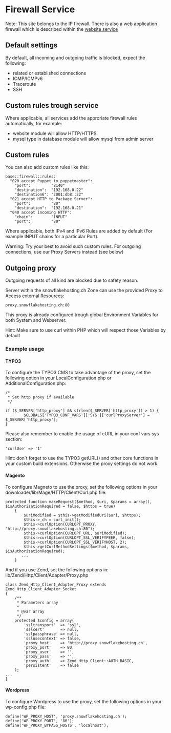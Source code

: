# Firewall Service

Note: This site belongs to the IP firewall. There is also a web application firewall which is described within the [website service](/services/website.md#Web_Application_Firewall)


## Default settings

By default, all incoming and outgoing traffic is blocked, expect the following:

 * related or established connections
 * ICMP/ICMPv6
 * Traceroute
 * SSH


## Custom rules trough service

Where applicable, all services add the approriate firewall rules automatically, for example:

 * website module will allow HTTP/HTTPS
 * mysql type in database module will allow mysql from admin server


## Custom rules

You can also add custom rules like this:

```
base::firewall::rules:
  "020 accept Puppet to puppetmaster":
    "port":         "8140"
    "destination":  "192.168.0.22"
    "destination6": "2001:db8::22"
  "021 accept HTTP to Package Server":
    "port":         "80"
    "destination":  "192.168.0.21"
  "040 accept incoming HTTP":
    "chain":        "INPUT"
    "port":         "80"
```

Where applicable, both IPv4 and IPv6 Rules are added by default (For example INPUT chains for a particular Port).

Warning: Try your best to avoid such custom rules. For outgoing connections, use our Proxy Servers instead (see below)


## Outgoing proxy

Outgoing requests of all kind are blocked due to safety reason.

Server within the snowflakehosting.ch Zone can use the provided Proxy to Access external Resources:

```
proxy.snowflakehosting.ch:80
```

This proxy is already configured trough global Environment Variables for both System and Webserver.

Hint: Make sure to use curl within PHP which will respect those Variables by default


### Example usage

#### TYPO3

To configure the TYPO3 CMS to take advantage of the proxy, set the following option in your LocalConfiguration.php or AdditionalConfiguration.php:

```
/*
 * Set http proxy if available 
 */

if ($_SERVER['http_proxy'] && strlen($_SERVER['http_proxy']) > 1) {
        $GLOBALS['TYPO3_CONF_VARS']['SYS']['curlProxyServer'] = $_SERVER['http_proxy'];
}

```

Please also remember to enable the usage of cURL in your conf vars sys section:
```
'curlUse' => '1'
```

Hint: don`t forget to use the TYPO3 getURL() and other core functions in your custom build extensions. Otherwise the proxy settings do not work.

#### Magento

To configure Magneto to use the proxy, set the following options in your downloader/lib/Mage/HTTP/Client/Curl.php file:

```
protected function makeRequest($method, $uri, $params = array(), $isAuthorizationRequired = false, $https = true)
    {
        $uriModified = $this->getModifiedUri($uri, $https);
        $this->_ch = curl_init();
        $this->curlOption(CURLOPT_PROXY, "http://proxy.snowflakehosting.ch:80");
        $this->curlOption(CURLOPT_URL, $uriModified);
        $this->curlOption(CURLOPT_SSL_VERIFYPEER, false);
        $this->curlOption(CURLOPT_SSL_VERIFYHOST, 2);
        $this->getCurlMethodSettings($method, $params, $isAuthorizationRequired); 
       ...
	}
```

And if you use Zend, set the following options in: lib/Zend/Http/Client/Adapter/Proxy.php 
```
class Zend_Http_Client_Adapter_Proxy extends Zend_Http_Client_Adapter_Socket
{
    /**
     * Parameters array
     *
     * @var array
     */
    protected $config = array(
        'ssltransport'  => 'ssl',
        'sslcert'       => null,
        'sslpassphrase' => null,
        'sslusecontext' => false,
        'proxy_host'    => 'http://proxy.snowflakehosting.ch',
        'proxy_port'    => 80,
        'proxy_user'    => '',
        'proxy_pass'    => '',
        'proxy_auth'    => Zend_Http_Client::AUTH_BASIC,
        'persistent'    => false
    );
...
}

```

#### Wordpress

To configure Wordpress to use the proxy, set the following options in your wp-config.php file:
```
define('WP_PROXY_HOST', 'proxy.snowflakehosting.ch');
define('WP_PROXY_PORT', '80');
define('WP_PROXY_BYPASS_HOSTS', 'localhost');
```

